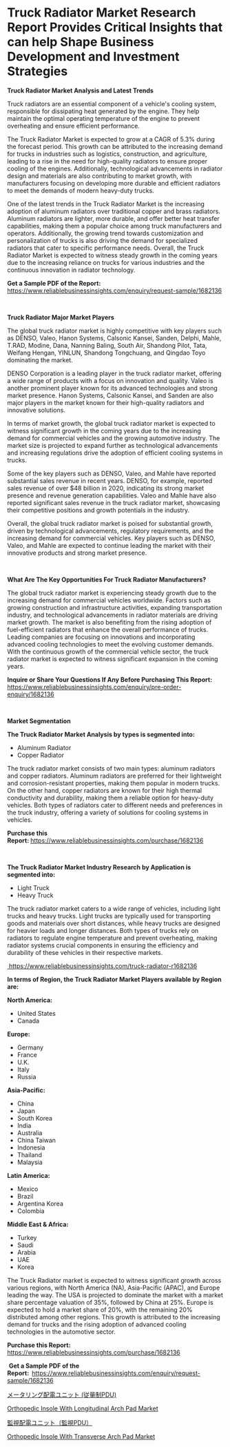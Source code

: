 <p><h1>Truck Radiator Market Research Report Provides Critical Insights that can help Shape Business Development and Investment Strategies</h1></p><p><strong>Truck Radiator Market Analysis and Latest Trends</strong></p>
<p><p>Truck radiators are an essential component of a vehicle's cooling system, responsible for dissipating heat generated by the engine. They help maintain the optimal operating temperature of the engine to prevent overheating and ensure efficient performance.</p><p>The Truck Radiator Market is expected to grow at a CAGR of 5.3% during the forecast period. This growth can be attributed to the increasing demand for trucks in industries such as logistics, construction, and agriculture, leading to a rise in the need for high-quality radiators to ensure proper cooling of the engines. Additionally, technological advancements in radiator design and materials are also contributing to market growth, with manufacturers focusing on developing more durable and efficient radiators to meet the demands of modern heavy-duty trucks.</p><p>One of the latest trends in the Truck Radiator Market is the increasing adoption of aluminum radiators over traditional copper and brass radiators. Aluminum radiators are lighter, more durable, and offer better heat transfer capabilities, making them a popular choice among truck manufacturers and operators. Additionally, the growing trend towards customization and personalization of trucks is also driving the demand for specialized radiators that cater to specific performance needs. Overall, the Truck Radiator Market is expected to witness steady growth in the coming years due to the increasing reliance on trucks for various industries and the continuous innovation in radiator technology.</p></p>
<p><strong>Get a Sample PDF of the Report:&nbsp;</strong> <a href="https://www.reliablebusinessinsights.com/enquiry/request-sample/1682136">https://www.reliablebusinessinsights.com/enquiry/request-sample/1682136</a></p>
<p>&nbsp;</p>
<p><strong>Truck Radiator Major Market Players</strong></p>
<p><p>The global truck radiator market is highly competitive with key players such as DENSO, Valeo, Hanon Systems, Calsonic Kansei, Sanden, Delphi, Mahle, T.RAD, Modine, Dana, Nanning Baling, South Air, Shandong Pilot, Tata, Weifang Hengan, YINLUN, Shandong Tongchuang, and Qingdao Toyo dominating the market. </p><p>DENSO Corporation is a leading player in the truck radiator market, offering a wide range of products with a focus on innovation and quality. Valeo is another prominent player known for its advanced technologies and strong market presence. Hanon Systems, Calsonic Kansei, and Sanden are also major players in the market known for their high-quality radiators and innovative solutions.</p><p>In terms of market growth, the global truck radiator market is expected to witness significant growth in the coming years due to the increasing demand for commercial vehicles and the growing automotive industry. The market size is projected to expand further as technological advancements and increasing regulations drive the adoption of efficient cooling systems in trucks.</p><p>Some of the key players such as DENSO, Valeo, and Mahle have reported substantial sales revenue in recent years. DENSO, for example, reported sales revenue of over $48 billion in 2020, indicating its strong market presence and revenue generation capabilities. Valeo and Mahle have also reported significant sales revenue in the truck radiator market, showcasing their competitive positions and growth potentials in the industry.</p><p>Overall, the global truck radiator market is poised for substantial growth, driven by technological advancements, regulatory requirements, and the increasing demand for commercial vehicles. Key players such as DENSO, Valeo, and Mahle are expected to continue leading the market with their innovative products and strong market presence.</p></p>
<p>&nbsp;</p>
<p><strong>What Are The Key Opportunities For Truck Radiator Manufacturers?</strong></p>
<p><p>The global truck radiator market is experiencing steady growth due to the increasing demand for commercial vehicles worldwide. Factors such as growing construction and infrastructure activities, expanding transportation industry, and technological advancements in radiator materials are driving market growth. The market is also benefiting from the rising adoption of fuel-efficient radiators that enhance the overall performance of trucks. Leading companies are focusing on innovations and incorporating advanced cooling technologies to meet the evolving customer demands. With the continuous growth of the commercial vehicle sector, the truck radiator market is expected to witness significant expansion in the coming years.</p></p>
<p><strong>Inquire or Share Your Questions If Any Before Purchasing This Report:</strong> <a href="https://www.reliablebusinessinsights.com/enquiry/pre-order-enquiry/1682136">https://www.reliablebusinessinsights.com/enquiry/pre-order-enquiry/1682136</a></p>
<p>&nbsp;</p>
<p><strong>Market Segmentation</strong></p>
<p><strong>The Truck Radiator Market Analysis by types is segmented into:</strong></p>
<p><ul><li>Aluminum Radiator</li><li>Copper Radiator</li></ul></p>
<p><p>The truck radiator market consists of two main types: aluminum radiators and copper radiators. Aluminum radiators are preferred for their lightweight and corrosion-resistant properties, making them popular in modern trucks. On the other hand, copper radiators are known for their high thermal conductivity and durability, making them a reliable option for heavy-duty vehicles. Both types of radiators cater to different needs and preferences in the truck industry, offering a variety of solutions for cooling systems in vehicles.</p></p>
<p><strong>Purchase this Report:&nbsp;</strong><a href="https://www.reliablebusinessinsights.com/purchase/1682136">https://www.reliablebusinessinsights.com/purchase/1682136</a></p>
<p>&nbsp;</p>
<p><strong>The Truck Radiator Market Industry Research by Application is segmented into:</strong></p>
<p><ul><li>Light Truck</li><li>Heavy Truck</li></ul></p>
<p><p>The truck radiator market caters to a wide range of vehicles, including light trucks and heavy trucks. Light trucks are typically used for transporting goods and materials over short distances, while heavy trucks are designed for heavier loads and longer distances. Both types of trucks rely on radiators to regulate engine temperature and prevent overheating, making radiator systems crucial components in ensuring the efficiency and durability of these vehicles in their respective markets.</p></p>
<p><a href="https://www.reliablebusinessinsights.com/truck-radiator-r1682136">&nbsp;https://www.reliablebusinessinsights.com/truck-radiator-r1682136</a></p>
<p><strong>In terms of Region, the Truck Radiator Market Players available by Region are:</strong></p>
<p>
    <p> <strong> North America: </strong>
        <ul>
            <li>United States</li>
            <li>Canada</li>
        </ul>
        </p> 
    <p> <strong> Europe: </strong>
        <ul>
            <li>Germany</li>
            <li>France</li>
            <li>U.K.</li>
            <li>Italy</li>
            <li>Russia</li>
        </ul>
        </p> 
    <p> <strong> Asia-Pacific: </strong>
        <ul>
            <li>China</li>
            <li>Japan</li>
            <li>South Korea</li>
            <li>India</li>
            <li>Australia</li>
            <li>China Taiwan</li>
            <li>Indonesia</li>
            <li>Thailand</li>
            <li>Malaysia</li>
        </ul>
        </p> 
    <p> <strong> Latin America: </strong>
        <ul>
            <li>Mexico</li>
            <li>Brazil</li>
            <li>Argentina Korea</li>
            <li>Colombia</li>
        </ul>
        </p> 
    <p> <strong> Middle East & Africa: </strong>
        <ul>
            <li>Turkey</li>
            <li>Saudi</li>
            <li>Arabia</li>
            <li>UAE</li>
            <li>Korea</li>
        </ul>
    </p>
    </p>
<p><p>The Truck Radiator market is expected to witness significant growth across various regions, with North America (NA), Asia-Pacific (APAC), and Europe leading the way. The USA is projected to dominate the market with a market share percentage valuation of 35%, followed by China at 25%. Europe is expected to hold a market share of 20%, with the remaining 20% distributed among other regions. This growth is attributed to the increasing demand for trucks and the rising adoption of advanced cooling technologies in the automotive sector.</p></p>
<p><strong>Purchase this Report: </strong><a href="https://www.reliablebusinessinsights.com/purchase/1682136">https://www.reliablebusinessinsights.com/purchase/1682136</a></p>
<p>&nbsp;<strong>Get a Sample PDF of the Report:&nbsp;&nbsp;</strong><a href="https://www.reliablebusinessinsights.com/enquiry/request-sample/1682136">https://www.reliablebusinessinsights.com/enquiry/request-sample/1682136</a></p>
<p><strong></strong></p>
<p><p><a href="https://github.com/tubbs463/Market-Research-Report-List-1/blob/main/6296978120290.md">メータリング配電ユニット (従量制PDU)</a></p><p><a href="https://github.com/dx0328/Market-Research-Report-List-3/blob/main/orthopedic-insole-with-longitudinal-arch-pad-market.md">Orthopedic Insole With Longitudinal Arch Pad Market</a></p><p><a href="https://github.com/decker5351/Market-Research-Report-List-1/blob/main/5281148120289.md">監視配電ユニット（監視PDU）</a></p><p><a href="https://github.com/juancolorado15/Market-Research-Report-List-3/blob/main/orthopedic-insole-with-transverse-arch-pad-market.md">Orthopedic Insole With Transverse Arch Pad Market</a></p></p>